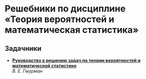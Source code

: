 # Решебники по дисциплине «Теория вероятностей и математическая статистика»

## Задачники
* **[Руководство к решению задач по теории вероятностей и математической статистике](/gmurman/)**<br>*В. Е. Гмурман*
